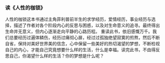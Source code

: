 ### 读《人性的枷锁》
人性的枷锁这本书通过主角菲利普前半生的求学经历，爱情经历，事业经历与选择，描述了作者对各个阶段内心的反思与困惑，以及对生命意义的追寻。最终得出生命并无意义，但内心逐渐走向平静的心路历程。
重读此书，依旧感慨万千。我们总要经历过遍体鳞伤，经历过痛彻心扉，经过过孤独绝望寂寞的煎熬，然后不断自省，保持对美好世界美的信念，心中保留一些美好的热切渴望的梦想，不断检视自己的内心，才能自己究竟想要什么样的生活，什么是幸福。读完此书，不由得反思自己，你渴望什么样的生活？你的梦想是什么呢？